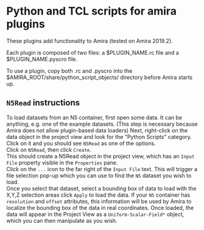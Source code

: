 # Python and TCL scripts for amira plugins

These plugins add functionality to Amira (tested on Amira 2019.2).  

Each plugin is composed of two files: a $PLUGIN_NAME.rc file and a $PLUGIN_NAME.pyscro file.  

To use a plugin, copy both .rc and .pyscro into the $AMIRA_ROOT/share/python_script_objects/ directory before Amira starts up.

## `N5Read` instructions
To load datasets from an N5 container, first open some data. It can be anything, e.g. one of the example datasets. (This step is necessary because Amira does not allow plugin-based data loaders) 
Next, right-click on the data object in the project view and look for the "Python Scripts" category.  
Click on it and you should see `N5Read` as one of the options.  
Click on `N5Read`, then click `Create`.  
This should create a N5Read object in the project view, which has an `Input File` property visible in the `Properties` pane.  
Click on the `...` icon to the far right of the `Input File` text. This will trigger a file selection pop-up which you can use to find the  `N5` dataset you wish to load.  
Once you select that dataset, select a bounding box of data to load with the X,Y,Z selection areas click `Apply` to load the data. If your `N5` container has `resolution` and `offset` attributes, this information will be used by Amira to localize the bounding box of the data in real coordinates. Once loaded, the data will appear in the Project View as a `Uniform-Scalar-Field*` object, which you can then manipulate as you wish.  
